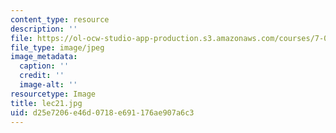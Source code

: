 ```yaml
---
content_type: resource
description: ''
file: https://ol-ocw-studio-app-production.s3.amazonaws.com/courses/7-012-introduction-to-biology-fall-2004/d25e7206e46d0718e691176ae907a6c3_lec21.jpg
file_type: image/jpeg
image_metadata:
  caption: ''
  credit: ''
  image-alt: ''
resourcetype: Image
title: lec21.jpg
uid: d25e7206-e46d-0718-e691-176ae907a6c3
---
```


